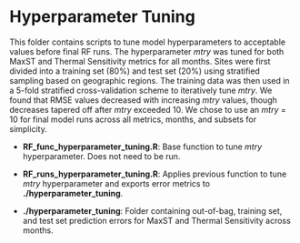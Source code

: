 # Hyperparameter Tuning

This folder contains scripts to tune model hyperparameters to acceptable values before final RF runs. The hyperparameter *mtry* was tuned for both MaxST and Thermal Sensitivity metrics for all months. Sites were first divided into a training set (80%) and test set (20%) using stratified sampling based on geographic regions. The training data was then used in a 5-fold stratified cross-validation scheme to iteratively tune *mtry*. We found that RMSE values decreased with increasing *mtry* values, though decreases tapered off after *mtry* exceeded 10. We chose to use an *mtry* = 10 for final model runs across all metrics, months, and subsets for simplicity.

-   **RF_func_hyperparameter_tuning.R**: Base function to tune *mtry* hyperparameter. Does not need to be run.

-   **RF_runs_hyperparameter_tuning.R**: Applies previous function to tune *mtry* hyperparameter and exports error metrics to **./hyperparameter_tuning**.

-   **./hyperparameter_tuning**: Folder containing out-of-bag, training set, and test set prediction errors for MaxST and Thermal Sensitivity across months.
